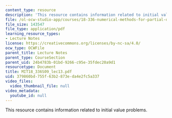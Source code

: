 ```yaml
---
content_type: resource
description: 'This resource contains information related to initial value problems. '
file: /ol-ocw-studio-app/courses/18-336-numerical-methods-for-partial-differential-equations-spring-2009/379860bd755f63b2873eda4e2fc5a337_MIT18_336S09_lec13.pdf
file_size: 143547
file_type: application/pdf
learning_resource_types:
- Lecture Notes
license: https://creativecommons.org/licenses/by-nc-sa/4.0/
ocw_type: OCWFile
parent_title: Lecture Notes
parent_type: CourseSection
parent_uid: 24b4783b-01bd-9266-c95e-35fdec20a9d1
resourcetype: Document
title: MIT18_336S09_lec13.pdf
uid: 379860bd-755f-63b2-873e-da4e2fc5a337
video_files:
  video_thumbnail_file: null
video_metadata:
  youtube_id: null
---
```

This resource contains information related to initial value problems. 